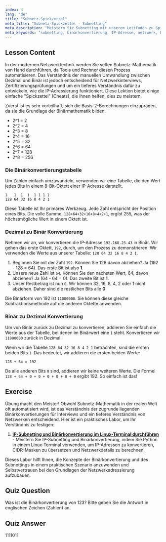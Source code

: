 ```yaml
---
index: 4
lang: "de"
title: "Subnetz-Spickzettel"
meta_title: "Subnetz-Spickzettel - Subnetting"
meta_description: "Meistern Sie Subnetting mit unserem Leitfaden zu Spickzetteln für die Binärkonvertierung. Lernen Sie, die 128+64+32+16+8+4+2+1-Tabelle zu verwenden, um IP-Adressen schnell von Dezimal in Binär und zurück umzuwandeln. Unerlässlich für Netzwerk-Interviews und Zertifizierungen."
meta_keywords: "subnetting, binärkonvertierung, IP-Adresse, netzwerk, Linux-Netzwerk, 128+64+32+16+8+4+2+1, 128 64 32 16 8 4 2 1, dezimal zu binär, subnetz-mathematik, tutorial, leitfaden"
---
```


## Lesson Content

In der modernen Netzwerktechnik werden Sie selten Subnetz-Mathematik von Hand durchführen, da Tools und Rechner diesen Prozess automatisieren. Das Verständnis der manuellen Umwandlung zwischen Dezimal und Binär ist jedoch entscheidend für Netzwerkinterviews, Zertifizierungsprüfungen und um ein tieferes Verständnis dafür zu entwickeln, wie die IP-Adressierung funktioniert. Diese Lektion bietet einige einfache "Spickzettel" (Cheats), die Ihnen helfen, dies zu meistern.

Zuerst ist es sehr vorteilhaft, sich die Basis-2-Berechnungen einzuprägen, da sie die Grundlage der Binärmathematik bilden.

- 2^1 = 2
- 2^2 = 4
- 2^3 = 8
- 2^4 = 16
- 2^5 = 32
- 2^6 = 64
- 2^7 = 128
- 2^8 = 256

### Die Binärkonvertierungstabelle

Um Zahlen einfach umzuwandeln, verwenden wir eine Tabelle, die den Wert jedes Bits in einem 8-Bit-Oktett einer IP-Adresse darstellt.

```plaintext
1   1  1  1  1 1 1 1
128 64 32 16 8 4 2 1
```

Diese Tabelle ist Ihr primäres Werkzeug. Jede Zahl entspricht der Position eines Bits. Die volle Summe, `128+64+32+16+8+4+2+1`, ergibt 255, was der höchstmögliche Wert in einem Oktett ist.

### Dezimal zu Binär Konvertierung

Nehmen wir an, wir konvertieren die IP-Adresse `192.168.23.43` in Binär. Wir gehen das erste Oktett, `192`, durch, um den Prozess zu demonstrieren. Wir verwenden die Werte aus unserer Tabelle: `128 64 32 16 8 4 2 1`.

1. Beginnen Sie mit der Zahl `192`. Können Sie 128 davon abziehen? Ja (192 - 128 = 64). Das erste Bit ist also **1**.
2. Unsere neue Zahl ist `64`. Können Sie den nächsten Wert, 64, davon abziehen? Ja (64 - 64 = 0). Das zweite Bit ist **1**.
3. Unser Restbetrag ist nun `0`. Wir können 32, 16, 8, 4, 2 oder 1 nicht abziehen. Daher sind die restlichen Bits alle **0**.

Die Binärform von 192 ist `11000000`. Sie können diese gleiche Subtraktionsmethode auf die anderen Oktette anwenden.

### Binär zu Dezimal Konvertierung

Um von Binär zurück zu Dezimal zu konvertieren, addieren Sie einfach die Werte aus der Tabelle, bei denen im Binärwert eine `1` steht. Konvertieren wir `11000000` zurück in Dezimal.

Wenn wir die Tabelle `128 64 32 16 8 4 2 1` betrachten, sind die ersten beiden Bits `1`. Das bedeutet, wir addieren die ersten beiden Werte:

`128 + 64 = 192`

Da alle anderen Bits `0` sind, addieren wir keine weiteren Werte. Die Formel `128 + 64 + 0 + 0 + 0 + 0 + 0 + 0` ergibt 192. So einfach ist das!

## Exercise

Übung macht den Meister! Obwohl Subnetz-Mathematik in der realen Welt oft automatisiert wird, ist das Verständnis der zugrunde liegenden Binärkonvertierungen für Interviews und ein tieferes Verständnis von Netzwerken entscheidend. Hier ist ein praktisches Labor, um Ihr Verständnis zu festigen:

1. **[IP-Subnetting und Binärkonvertierung im Linux-Terminal durchführen](https://labex.io/de/labs/comptia-perform-ip-subnetting-and-binary-conversion-in-the-linux-terminal-592782)** - Meistern Sie IP-Subnetting und Binärkonvertierung, indem Sie Python in einem Linux-Terminal verwenden, um IP-Adressen zu konvertieren, CIDR-Masken zu übersetzen und Netzwerkdetails zu berechnen.

Dieses Labor hilft Ihnen, die Konzepte der Binärkonvertierung und des Subnettings in einem praktischen Szenario anzuwenden und Selbstvertrauen bei den Grundlagen der Netzwerkadressierung aufzubauen.

## Quiz Question

Was ist die Binärkonvertierung von 123? Bitte geben Sie die Antwort in englischen Zeichen (Zahlen) an.

## Quiz Answer

1111011
